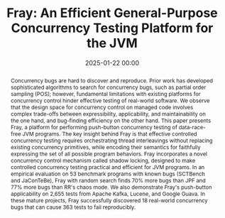 ---
title: "Fray: An Efficient General-Purpose Concurrency Testing Platform for the JVM"
category: publications
date: 2025-01-22 00:00
conference: ArXiv
authors:
- name: Ao Li
- name: Byeongjee Kang
- name: Vasudev Vikram
- name: Isabella Laybourn
- name: <b>Samvid Dharanikota</b>
- name: Shrey Tiwari
- name: Rohan Padhye
  url: https://rohan.padhye.org/
url: https://arxiv.org/pdf/2501.12618
abstract: "Concurrency bugs are hard to discover and reproduce. Prior work has developed sophisticated algorithms to search for concurrency bugs, such as partial order sampling (POS); however, fundamental limitations with existing platforms for concurrency control hinder effective testing of real-world software. We observe that the design space for concurrency control on managed code involves complex trade-offs between expressibility, applicability, and maintainability on the one hand, and bug-finding efficiency on the other hand. This paper presents Fray, a platform for performing push-button concurrency testing of data-race-free JVM programs. The key insight behind Fray is that effective controlled concurrency testing requires orchestrating thread interleavings without replacing existing concurrency primitives, while encoding their semantics for faithfully expressing the set of all possible program behaviors. Fray incorporates a novel concurrency control mechanism called shadow locking, designed to make controlled concurrency testing practical and efficient for JVM programs. In an empirical evaluation on 53 benchmark programs with known bugs (SCTBench and JaConTeBe), Fray with random search finds 70% more bugs than JPF and 77% more bugs than RR's chaos mode. We also demonstrate Fray's push-button applicability on 2,655 tests from Apache Kafka, Lucene, and Google Guava. In these mature projects, Fray successfully discovered 18 real-world concurrency bugs that can cause 363 tests to fail reproducibly."
paperlink: https://arxiv.org/pdf/2501.12618
hidden: true # don't count this post in blog pagination
paperid: 7
---
